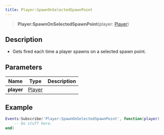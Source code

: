 ```yaml
---
title: Player:SpawnOnSelectedSpawnPoint
---
```


> **Player:SpawnOnSelectedSpawnPoint**(player: [Player](/vext/ref/server/type/player))

## Description 

- Gets fired each time a player spawns on a selected spawn point.

## Parameters

| Name | Type | Description |
| ---- | ---- | ----------- |
| **player** | [Player](/vext/ref/server/type/player) |  |

## Example

```lua
Events:Subscribe('Player:SpawnOnSelectedSpawnPoint', function(player)
    -- Do stuff here.
end)
```
